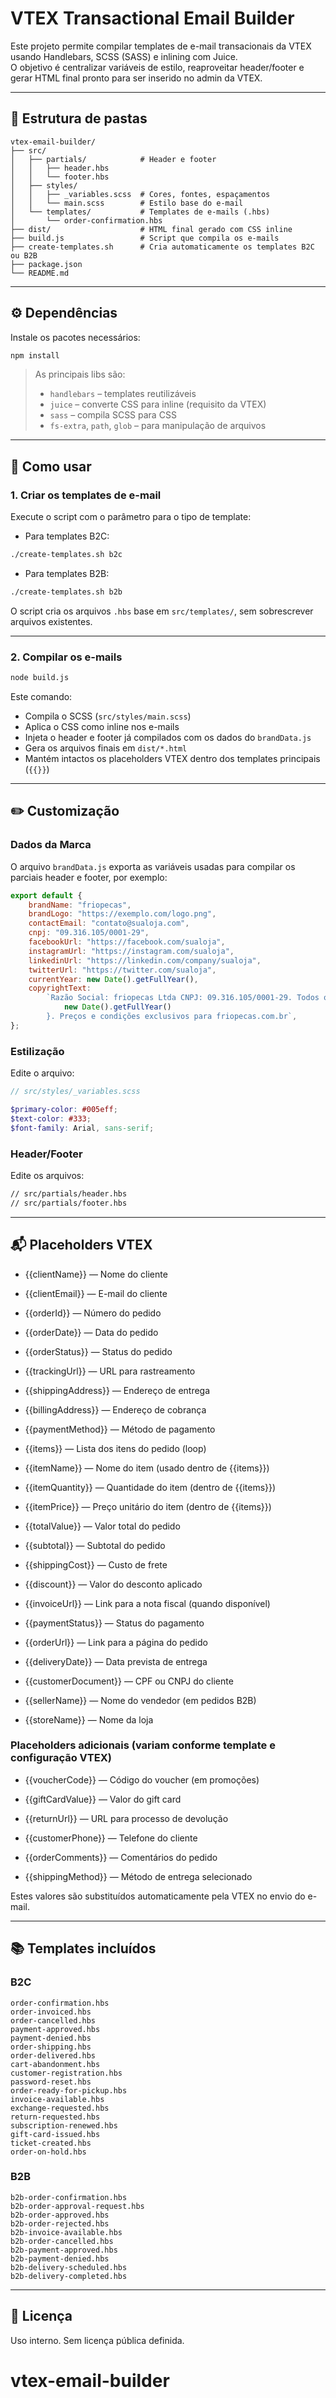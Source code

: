 # VTEX Transactional Email Builder

Este projeto permite compilar templates de e-mail transacionais da VTEX usando
Handlebars, SCSS (SASS) e inlining com Juice.\
O objetivo é centralizar variáveis de estilo, reaproveitar header/footer e gerar
HTML final pronto para ser inserido no admin da VTEX.

---

## 📁 Estrutura de pastas

```plaintext
vtex-email-builder/
├── src/
│   ├── partials/            # Header e footer
│   │   ├── header.hbs
│   │   └── footer.hbs
│   ├── styles/
│   │   ├── _variables.scss  # Cores, fontes, espaçamentos
│   │   └── main.scss        # Estilo base do e-mail
│   └── templates/           # Templates de e-mails (.hbs)
│       └── order-confirmation.hbs
├── dist/                    # HTML final gerado com CSS inline
├── build.js                 # Script que compila os e-mails
├── create-templates.sh      # Cria automaticamente os templates B2C ou B2B
├── package.json
└── README.md
```

---

## ⚙️ Dependências

Instale os pacotes necessários:

```bash
npm install
```

> As principais libs são:
>
> - `handlebars` – templates reutilizáveis
> - `juice` – converte CSS para inline (requisito da VTEX)
> - `sass` – compila SCSS para CSS
> - `fs-extra`, `path`, `glob` – para manipulação de arquivos

---

## 🚀 Como usar

### 1. Criar os templates de e-mail

Execute o script com o parâmetro para o tipo de template:

- Para templates B2C:

```bash
./create-templates.sh b2c
```

- Para templates B2B:

```bash
./create-templates.sh b2b
```

O script cria os arquivos `.hbs` base em `src/templates/`, sem sobrescrever
arquivos existentes.

---

### 2. Compilar os e-mails

```bash
node build.js
```

Este comando:

- Compila o SCSS (`src/styles/main.scss`)
- Aplica o CSS como inline nos e-mails
- Injeta o header e footer já compilados com os dados do `brandData.js`
- Gera os arquivos finais em `dist/*.html`
- Mantém intactos os placeholders VTEX dentro dos templates principais (`{{}}`)

---

## ✏️ Customização

### Dados da Marca

O arquivo `brandData.js` exporta as variáveis usadas para compilar os parciais
header e footer, por exemplo:

```js
export default {
    brandName: "friopecas",
    brandLogo: "https://exemplo.com/logo.png",
    contactEmail: "contato@sualoja.com",
    cnpj: "09.316.105/0001-29",
    facebookUrl: "https://facebook.com/sualoja",
    instagramUrl: "https://instagram.com/sualoja",
    linkedinUrl: "https://linkedin.com/company/sualoja",
    twitterUrl: "https://twitter.com/sualoja",
    currentYear: new Date().getFullYear(),
    copyrightText:
        `Razão Social: friopecas Ltda CNPJ: 09.316.105/0001-29. Todos os direitos reservados © ${
            new Date().getFullYear()
        }. Preços e condições exclusivos para friopecas.com.br`,
};
```

### Estilização

Edite o arquivo:

```scss
// src/styles/_variables.scss

$primary-color: #005eff;
$text-color: #333;
$font-family: Arial, sans-serif;
```

### Header/Footer

Edite os arquivos:

```hbs
// src/partials/header.hbs
// src/partials/footer.hbs
```

---

## 📬 Placeholders VTEX

- {{clientName}} — Nome do cliente

- {{clientEmail}} — E-mail do cliente

- {{orderId}} — Número do pedido

- {{orderDate}} — Data do pedido

- {{orderStatus}} — Status do pedido

- {{trackingUrl}} — URL para rastreamento

- {{shippingAddress}} — Endereço de entrega

- {{billingAddress}} — Endereço de cobrança

- {{paymentMethod}} — Método de pagamento

- {{items}} — Lista dos itens do pedido (loop)

- {{itemName}} — Nome do item (usado dentro de {{items}})

- {{itemQuantity}} — Quantidade do item (dentro de {{items}})

- {{itemPrice}} — Preço unitário do item (dentro de {{items}})

- {{totalValue}} — Valor total do pedido

- {{subtotal}} — Subtotal do pedido

- {{shippingCost}} — Custo de frete

- {{discount}} — Valor do desconto aplicado

- {{invoiceUrl}} — Link para a nota fiscal (quando disponível)

- {{paymentStatus}} — Status do pagamento

- {{orderUrl}} — Link para a página do pedido

- {{deliveryDate}} — Data prevista de entrega

- {{customerDocument}} — CPF ou CNPJ do cliente

- {{sellerName}} — Nome do vendedor (em pedidos B2B)

- {{storeName}} — Nome da loja

### Placeholders adicionais (variam conforme template e configuração VTEX)

- {{voucherCode}} — Código do voucher (em promoções)

- {{giftCardValue}} — Valor do gift card

- {{returnUrl}} — URL para processo de devolução

- {{customerPhone}} — Telefone do cliente

- {{orderComments}} — Comentários do pedido

- {{shippingMethod}} — Método de entrega selecionado

Estes valores são substituídos automaticamente pela VTEX no envio do e-mail.

---

## 📚 Templates incluídos

### B2C

```plaintext
order-confirmation.hbs
order-invoiced.hbs
order-cancelled.hbs
payment-approved.hbs
payment-denied.hbs
order-shipping.hbs
order-delivered.hbs
cart-abandonment.hbs
customer-registration.hbs
password-reset.hbs
order-ready-for-pickup.hbs
invoice-available.hbs
exchange-requested.hbs
return-requested.hbs
subscription-renewed.hbs
gift-card-issued.hbs
ticket-created.hbs
order-on-hold.hbs
```

### B2B

```plaintext
b2b-order-confirmation.hbs
b2b-order-approval-request.hbs
b2b-order-approved.hbs
b2b-order-rejected.hbs
b2b-invoice-available.hbs
b2b-order-cancelled.hbs
b2b-payment-approved.hbs
b2b-payment-denied.hbs
b2b-delivery-scheduled.hbs
b2b-delivery-completed.hbs
```

---

## 📄 Licença

Uso interno. Sem licença pública definida.
# vtex-email-builder
